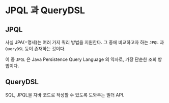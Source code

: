 # JPQL 과 QueryDSL

## JPQL

사실 JPA(=명세)는 여러 가지 쿼리 방법을 지원한다. 그 중에 비교하고자 하는 `JPQL` 과 `QueryDSL` 등이 존재하는 것이다.

이 중 `JPQL` 은 Java Persistence Query Language 의 약자로, 가장 단순한 조회 방법이다. 

## QueryDSL
SQL, JPQL을 자바 코드로 작성할 수 있도록 도와주는 빌더 API.